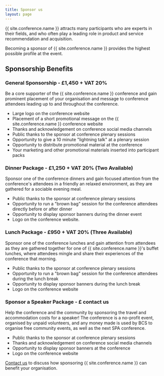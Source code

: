 ```yaml
---
title: Sponsor us
layout: page
---
```

<p>{{ site.conference.name }} attracts many participants who are experts in their fields, and who often play a leading role in product and service recommendation and acquisition.</p>
<p>Becoming a sponsor of {{ site.conference.name }} provides the highest possible profile at the event.</p>

<h2>Sponsorship Benefits</h2>

<h3>General Sponsorship - £1,450 + VAT 20%</h3>
<p>Be a core supporter of the {{ site.conference.name }} conference and gain prominent placement of your organisation and message to conference attendees leading up to and throughout the conference.</p>
<ul>
   <li>Large logo on the conference website</li>
   <li>Placement of a short promotional message on the {{ site.conference.name }} conference website</li>
   <li>Thanks and acknowledgement on conference social media channels</li>
   <li>Public thanks to the sponsor at conference plenary sessions</li>
   <li>Opportunity to give a 10 minute "lightning talk" at a plenary session</li>
   <li>Opportunity to distribute promotional material at the conference</li>
   <li>Your marketing and other promotional materials inserted into participant packs</li>
</ul>


<h3>Dinner Package - £1,250 + VAT 20% (Two Available)</h3>
<p>Sponsor one of the conference dinners and gain focused attention from the conference's attendees in a friendly an relaxed environment, as they are gathered for a sociable evening meal.</p>
<ul>
   <li>Public thanks to the sponsor at conference plenary sessions</li>
   <li>Opportunity to run a "brown bag" session for the conference attendees directly before or after dinner</li>
   <li>Opportunity to display sponsor banners during the dinner event</li>
   <li>Logo on the conference website.</li>
</ul>

<h3>Lunch Package - £950 + VAT 20% (Three Available)</h3>
<p>Sponsor one of the conference lunches and gain attention from attendees as they are gathered together for one of {{ site.conference.name }}'s buffet lunches, where attendees mingle and share their experiences of the conference that morning.</p>
<ul>
   <li>Public thanks to the sponsor at conference plenary sessions</li>
   <li>Opportunity to run a "brown bag" session for the conference attendees during the lunch break</li>
   <li>Opportunity to display sponsor banners during the lunch break</li>
   <li>Logo on the conference website</li>
</ul>

<h3>Sponsor a Speaker  Package - £ contact us</h3>
<p>Help the conference and the community by sponsoring the travel and accommodation costs for a speaker! The conference is a no-profit event, organised by unpaid volunteers, and any money made is used by BCS to organise free community events, as well as the next SPA conference.</p>
<ul>
   <li>Public thanks to the sponsor at conference plenary sessions</li>
   <li>Thanks and acknowledgement on conference social media channels</li>
   <li>Opportunity to display sponsor banners at the conference</li>
   <li>Logo on the conference website</li>
</ul>

<p></p>
<p><a href="mailto:conference@spaconference.org?Subject={{ site.conference.name }}%20Sponsorship" target="_top">Contact us</a> to discuss how sponsoring {{ site.conference.name }} can benefit your organisation.</p>
